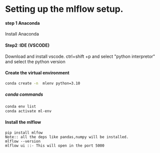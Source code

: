 # Setting up the mlflow setup.

#### step 1 Anaconda
Install Anaconda 

#### Step2 :IDE (VSCODE)
Download and install vscode.
ctrl+shift +p and select "python interpretor" and select the python version


#### Create the virtual environment 
``` bash
conda create -n  mlenv python=3.10
```

##### conda commands
```bash
conda env list
conda activate ml-env
```

#### Install the mlflow
```
pip install mlfow
Note:: all the deps like pandas,numpy will be installed.
mlflow --version 
mlflow ui ::- This will open in the port 5000
```


